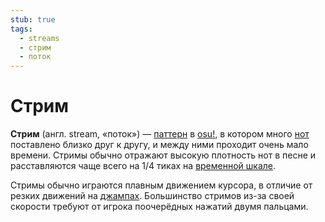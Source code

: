 ```yaml
---
stub: true
tags:
  - streams
  - стрим
  - поток
---
```


# Стрим

**Стрим** (англ. stream, «поток») — [паттерн](/wiki/Beatmap/Pattern) в [osu!](/wiki/Game_mode/osu!), в котором много [нот](/wiki/Hit_object/Hit_circle) поставлено близко друг к другу, и между ними проходит очень мало времени. Стримы обычно отражают высокую плотность нот в песне и расставляются чаще всего на 1/4 тиках на [временной шкале](/wiki/Client/Beatmap_editor/Timelines#hit-objects).

Стримы обычно играются плавным движением курсора, в отличие от резких движений на [джампах](/wiki/Beatmap/Pattern/Jump). Большинство стримов из-за своей скорости требуют от игрока поочерёдных нажатий двумя пальцами.
